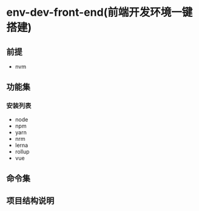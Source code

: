<!--
 * @Author: xuziyong
 * @Date: 2021-10-29 23:52:48
 * @LastEditors: xuziyong
 * @LastEditTime: 2021-10-31 02:32:20
 * @Description: TODO
-->

# env-dev-front-end(前端开发环境一键搭建)

## 前提

* nvm

## 功能集

### 安装列表

* node 
* npm
* yarn
* nrm
* lerna
* rollup
* vue

## 命令集

## 项目结构说明
